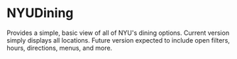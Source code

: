 # NYUDining
Provides a simple, basic view of all of NYU's dining options. Current version simply displays all locations.
Future version expected to include open filters, hours, directions, menus, and more.
